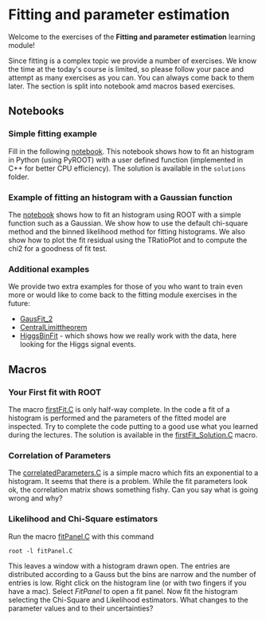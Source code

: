# Fitting and parameter estimation
Welcome to the exercises of the **Fitting and parameter estimation** learning module!

Since fitting is a complex topic we provide a number of exercises. We know the time at the today's course is limited, so please follow your pace and attempt as many exercises as you can. You can always come back to them later. The section is split into notebook amd macros based exercises.

## Notebooks

### Simple fitting example 

Fill in the following [notebook](notebooks/FittingExample.ipynb). This notebook shows how to fit an histogram in Python (using PyROOT) with a user defined function (implemented in C++ for better CPU efficiency). The solution is available in the `solutions` folder. 

### Example of fitting an histogram with a Gaussian function

The [notebook](notebooks/GausFit.ipynb) shows how to fit an histogram using ROOT with a simple function such as a Gaussian. We show how to use the default chi-square method and the binned likelihood method for fitting histograms. We also show how to plot the fit residual using the TRatioPlot and to compute the chi2 for a goodness of fit test.

### Additional examples

We provide two extra examples for those of you who want to train even more or would like to come back to the fitting module exercises in the future:
- [GausFit_2](notebooks/GausFit_2.ipynb)
- [CentralLimittheorem](notebooks/CentralLimitTheorem.ipynb)
- [HiggsBinFit](notebooks/HiggsBinFit.ipynb) - which shows how we really work with the data, here looking for the Higgs signal events. 

## Macros

### Your First fit with ROOT
The macro [firstFit.C](macros/firstFit.C) is only half-way complete. In the code a fit of a histogram is performed
and the parameters of the fitted model are inspected.
Try to complete the code putting to a good use what you learned during the lectures.
The solution is available in the [firstFit_Solution.C](solutions/firstFit_Solution.C) macro.

### Correlation of Parameters
The [correlatedParameters.C](macros/correlatedParameters.C) is a simple macro which fits an exponential to a histogram. It seems that there is a problem. While the fit parameters look ok, the correlation matrix shows something fishy. Can you say what is going wrong and why?

### Likelihood and Chi-Square estimators
Run the macro [fitPanel.C](macros/fitPanel.C) with this command
```
root -l fitPanel.C
```
This leaves a window with a histogram drawn open. The entries are distributed according to a Gauss but the bins are narrow and the number of entries is low. Right click on the histogram line (or with two fingers if you have a mac). Select *FitPanel* to open a fit panel. Now fit the histogram selecting the Chi-Square and Likelihood estimators.
What changes to the parameter values and to their uncertainties?
